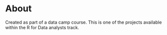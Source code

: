 # About

Created as part of a data camp course. This is one of the projects available within the R for Data analysts track.
